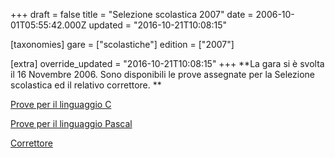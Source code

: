 +++
draft = false
title = "Selezione scolastica 2007"
date = 2006-10-01T05:55:42.000Z
updated = "2016-10-21T10:08:15"

[taxonomies]
gare = ["scolastiche"]
edition = ["2007"]

[extra]
override_updated = "2016-10-21T10:08:15"
+++
**La gara si è svolta il 16 Novembre 2006. Sono disponibili le prove assegnate per la Selezione scolastica ed il relativo correttore. **
<!-- more -->

[Prove per il linguaggio C](/oldsite/83/Selezione_Scolastica_C.pdf)

[Prove per il linguaggio Pascal](/oldsite/83/Selezione_Scolastica_Pascal.pdf)

[Correttore](/oldsite/83/Selezione_Scolastica_Risposte.pdf)
